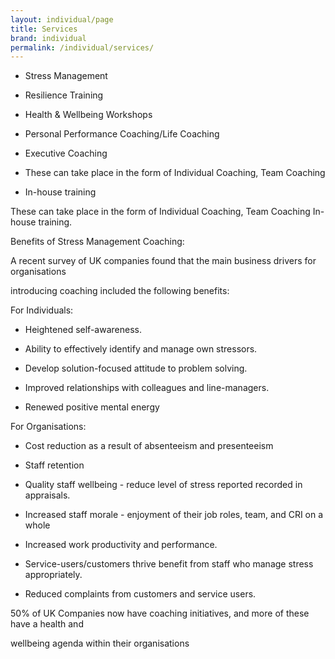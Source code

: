 ```yaml
---
layout: individual/page
title: Services
brand: individual
permalink: /individual/services/
---
```



* Stress Management

* Resilience Training

* Health & Wellbeing Workshops

* Personal Performance Coaching/Life Coaching

* Executive Coaching

* These can take place in the form of Individual Coaching, Team Coaching

* In-house training

These can take place in the form of Individual Coaching, Team Coaching In-house training.

Benefits of Stress Management Coaching:

A recent survey of UK companies found that the main business drivers for organisations

introducing coaching included the following benefits:

For Individuals:

* Heightened self-awareness.

* Ability to effectively identify and manage own stressors.

* Develop solution-focused attitude to problem solving.

* Improved relationships with colleagues and line-managers.

* Renewed positive mental energy

For Organisations:

* Cost reduction as a result of absenteeism and presenteeism

* Staff retention

* Quality staff wellbeing - reduce level of stress reported recorded in appraisals.

* Increased staff morale - enjoyment of their job roles, team, and CRI on a whole

* Increased work productivity and performance.

* Service-users/customers thrive benefit from staff who manage stress appropriately.

* Reduced complaints from customers and service users.


50% of UK Companies now have coaching initiatives, and more of these have a health and

wellbeing agenda within their organisations
